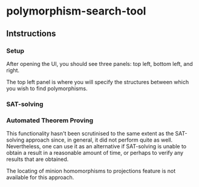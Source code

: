 # polymorphism-search-tool
 
## Intstructions

### Setup

After opening the UI, you should see three panels: top left, bottom left, and right.

The top left panel is where you will specify the structures between which you wish to find polymorphisms. 


### SAT-solving



### Automated Theorem Proving

This functionality hasn't been scrutinised to the same extent as the SAT-solving approach since, in general, it did not perform quite as well. Nevertheless, one can use it as an alternative if SAT-solving is unable to obtain a result in a reasonable amount of time, or perhaps to verify any results that are obtained.


The locating of minion homomorphisms to projections feature is not available for this approach.
